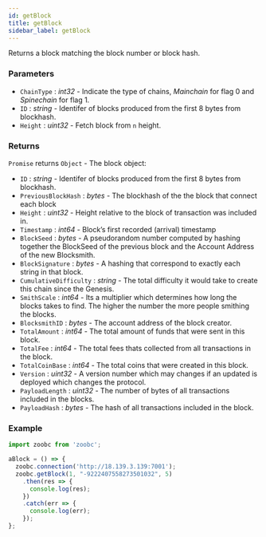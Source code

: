 ```yaml
---
id: getBlock
title: getBlock
sidebar_label: getBlock
---
```


Returns a block matching the block number or block hash.

### Parameters

* `ChainType` : _int32_ - Indicate the type of chains, _Mainchain_ for flag 0 and _Spinechain_ for flag 1.
* `ID` : _string_ - Identifer of blocks produced from the first 8 bytes from blockhash.
* `Height` : _uint32_ - Fetch block from `n` height.

### Returns

`Promise` returns `Object` - The block object:

  - `ID` : _string_ - Identifer of blocks produced from the first 8 bytes from blockhash.
  - `PreviousBlockHash` : _bytes_ - The blockhash of the  the block that connect each block
  - `Height` : _uint32_ - Height relative to the block of transaction was included in.
  - `Timestamp` : _int64_ - Block’s first recorded (arrival) timestamp
  - `BlockSeed` : _bytes_ - A pseudorandom number computed by hashing together the BlockSeed of the previous block and the Account Address of the new Blocksmith.
  - `BlockSignature` : _bytes_ - A hashing that correspond to exactly each string in that block.
  - `CumulativeDifficulty` : _string_ - The total difficulty it would take to create this chain since the Genesis.
  - `SmithScale` : _int64_ - Its a multiplier which determines how long the blocks takes to find. The higher the number the more people smithing the blocks.
  - `BlocksmithID` : _bytes_ - The account address of the block creator.
  - `TotalAmount` : _int64_ - The total amount of funds that were sent in this block.
  - `TotalFee` : _int64_ - The total fees thats collected from all transactions in the block.
  - `TotalCoinBase` : _int64_ - The total coins that were created in this block.
  - `Version` : _uint32_ - A version number which may changes if an updated is deployed which changes the protocol.
  - `PayloadLength` : _uint32_ - The number of bytes of all transactions included in the blocks.
  - `PayloadHash` : _bytes_ - The hash of all transactions included in the block.

### Example

```javascript
import zoobc from 'zoobc';

aBlock = () => {
  zoobc.connection('http://18.139.3.139:7001');
  zoobc.getBlock(1, "-9222407558273501032", 5)
    .then(res => {
      console.log(res);
    })
    .catch(err => {
      console.log(err);
    });
};
```